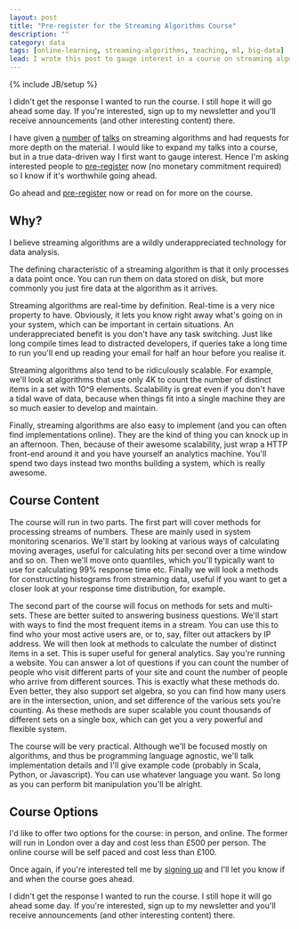 ```yaml
---
layout: post
title: "Pre-register for the Streaming Algorithms Course"
description: ""
category: data
tags: [online-learning, streaming-algorithms, teaching, ml, big-data]
lead: I wrote this post to gauge interest in a course on streaming algorithms. I didn't get the response I wanted, so the course is on the back-burner.
---
```

{% include JB/setup %}

<div class="well">
I didn't get the response I wanted to run the course. I still hope it will go ahead some day. If you're interested, sign up to my newsletter and you'll receive announcements (and other interesting content) there.
</div>

I have given [a](/streaming-algorithms/2012/11/22/streaming-algorithms-scala-exchange-edition) [number](/streaming-algorithms/2012/10/01/strata-slides) [of](/streaming-algorithms/2012/09/14/lsug-slides) [talks](/streaming-algorithms/2012/08/29/lean-data) on streaming algorithms and had requests for more depth on the material. I would like to expand my talks into a course, but in a true data-driven way I first want to gauge interest. Hence I'm asking interested people to [pre-register](https://docs.google.com/forms/d/1ajnHie3QHy13AvOU8ivYVcjG9ERHdq_09QrIFc8BziQ/viewform) now (no monetary commitment required) so I know if it's worthwhile going ahead.

Go ahead and [pre-register](https://docs.google.com/forms/d/1ajnHie3QHy13AvOU8ivYVcjG9ERHdq_09QrIFc8BziQ/viewform) now or read on for more on the course.

## Why?

I believe streaming algorithms are a wildly underappreciated technology for data analysis.

The defining characteristic of a streaming algorithm is that it only processes a data point once. You can run them on data stored on disk, but more commonly you just fire data at the algorithm as it arrives.

Streaming algorithms are real-time by definition. Real-time is a very nice property to have. Obviously, it lets you know right away what's going on in your system, which can be important in certain situations. An underappreciated benefit is you don't have any task switching. Just like long compile times lead to distracted developers, if queries take a long time to run you'll end up reading your email for half an hour before you realise it.

Streaming algorithms also tend to be ridiculously scalable. For example, we'll look at algorithms that use only 4K to count the number of distinct items in a set with 10^9 elements. Scalability is great even if you don't have a tidal wave of data, because when things fit into a single machine they are so much easier to develop and maintain.

Finally, streaming algorithms are also easy to implement (and you can often find implementations online). They are the kind of thing you can knock up in an afternoon. Then, because of their awesome scalability, just wrap a HTTP front-end around it and you have yourself an analytics machine. You'll spend two days instead two months building a system, which is really awesome.

## Course Content

The course will run in two parts. The first part will cover methods for processing streams of numbers. These are mainly used in system monitoring scenarios. We'll start by looking at various ways of calculating moving averages, useful for calculating hits per second over a time window and so on. Then we'll move onto quantiles, which you'll typically want to use for calculating 99% response time etc. Finally we will look a methods for constructing histograms from streaming data, useful if you want to get a closer look at your response time distribution, for example.

The second part of the course will focus on methods for sets and multi-sets. These are better suited to answering business questions. We'll start with ways to find the most frequent items in a stream. You can use this to find who your most active users are, or to, say, filter out attackers by IP address. We will then look at methods to calculate the number of distinct items in a set. This is super useful for general analytics. Say you're running a website. You can answer a lot of questions if you can count the number of people who visit different parts of your site and count the number of people who arrive from different sources. This is exactly what these methods do. Even better, they also support set algebra, so you can find how many users are in the intersection, union, and set difference of the various sets you're counting. As these methods are super scalable you count thousands of different sets on a single box, which can get you a very powerful and flexible system.

The course will be very practical. Although we'll be focused mostly on algorithms, and thus be programming language agnostic, we'll talk implementation details and I'll give example code (probably in Scala, Python, or Javascript). You can use whatever language you want. So long as you can perform bit manipulation you'll be alright.

## Course Options

I'd like to offer two options for the course: in person, and online. The former will run in London over a day and cost less than £500 per person. The online course will be self paced and cost less than £100.

Once again, if you're interested tell me by [signing up](https://docs.google.com/forms/d/1ajnHie3QHy13AvOU8ivYVcjG9ERHdq_09QrIFc8BziQ/viewform) and I'll let you know if and when the course goes ahead.

<div class="well">
I didn't get the response I wanted to run the course. I still hope it will go ahead some day. If you're interested, sign up to my newsletter and you'll receive announcements (and other interesting content) there.
</div>
